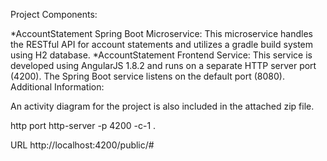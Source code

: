 Project Components:

*AccountStatement Spring Boot Microservice: This microservice handles the RESTful API for account statements and utilizes a gradle build system using H2 database.
*AccountStatement Frontend Service: This service is developed using AngularJS 1.8.2 and runs on a separate HTTP server port (4200). The Spring Boot service listens on the default port (8080).
Additional Information:

An activity diagram for the project is also included in the attached zip file.


http port
http-server -p 4200 -c-1 .

URL
http://localhost:4200/public/#
